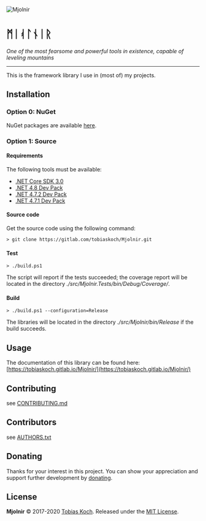 ![Mjolnir](https://gitlab.com/tobiaskoch/Mjolnir/raw/master/img/Mjolnir.png)

# ᛗᛁᚮᛚᚾᛁᚱ

*One of the most fearsome and powerful tools in existence, capable of leveling mountains*

---
This is the framework library I use in (most of) my projects.

## Installation

### Option 0: NuGet
NuGet packages are available [here](https://www.nuget.org/packages/Mjolnir/).

### Option 1: Source
#### Requirements
The following tools must be available:

* [.NET Core SDK 3.0](https://dotnet.microsoft.com/download)
* [.NET 4.8 Dev Pack](https://dotnet.microsoft.com/download)
* [.NET 4.7.2 Dev Pack](https://dotnet.microsoft.com/download)
* [.NET 4.7.1 Dev Pack](https://dotnet.microsoft.com/download)

#### Source code
Get the source code using the following command:

    > git clone https://gitlab.com/tobiaskoch/Mjolnir.git

#### Test
    > ./build.ps1

The script will report if the tests succeeded; the coverage report will be located in the directory *./src/Mjolnir.Tests/bin/Debug/Coverage/*.

#### Build
    > ./build.ps1 --configuration=Release

The libraries will be located in the directory *./src/Mjolnir/bin/Release* if the build succeeds.

## Usage
The documentation of this library can be found here: [https://tobiaskoch.gitlab.io/Mjolnir/](https://tobiaskoch.gitlab.io/Mjolnir/)

## Contributing
see [CONTRIBUTING.md](https://gitlab.com/tobiaskoch/Mjolnir/blob/master/CONTRIBUTING.md)

## Contributors
see [AUTHORS.txt](https://gitlab.com/tobiaskoch/Mjolnir/blob/master/AUTHORS.txt)

## Donating
Thanks for your interest in this project. You can show your appreciation and support further development by [donating](https://www.tk-software.de/donate).

## License
**Mjolnir** © 2017-2020  [Tobias Koch](https://www.tk-software.de). Released under the [MIT License](https://gitlab.com/tobiaskoch/Mjolnir/blob/master/LICENSE.md).
